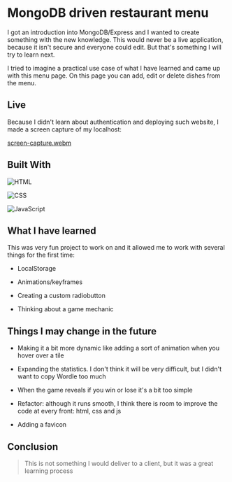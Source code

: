 # MongoDB driven restaurant menu

<p>I got an introduction into MongoDB/Express and I wanted to create something with the new knowledge. This would never be a live application, because it isn't secure and everyone could edit. But that's something I will try to learn next.</p>
<p>I tried to imagine a practical use case of what I have learned and came up with this menu page. On this page you can add, edit or delete dishes from the menu.</p>

## Live

Because I didn't learn about authentication and deploying such website, I made a screen capture of my localhost:

[screen-capture.webm](https://user-images.githubusercontent.com/67807920/202041649-733b93dc-20c7-40c2-948d-3bb2aa8e1fa2.webm)

## Built With

![HTML](https://img.shields.io/badge/-HTML-orange 'HTML')

![CSS](https://img.shields.io/badge/-CSS-blue 'CSS')

![JavaScript](https://img.shields.io/badge/-JavaScript-yellow 'JavaScript')

## What I have learned

This was very fun project to work on and it allowed me to work with several things for the first time:

- LocalStorage

- Animations/keyframes

- Creating a custom radiobutton

- Thinking about a game mechanic

## Things I may change in the future

- Making it a bit more dynamic like adding a sort of animation when you hover over a tile

- Expanding the statistics. I don't think it will be very difficult, but I didn't want to copy Wordle too much

- When the game reveals if you win or lose it's a bit too simple

- Refactor: although it runs smooth, I think there is room to improve the code at every front: html, css and js

- Adding a favicon

## Conclusion

> This is not something I would deliver to a client, but it was a great learning process
